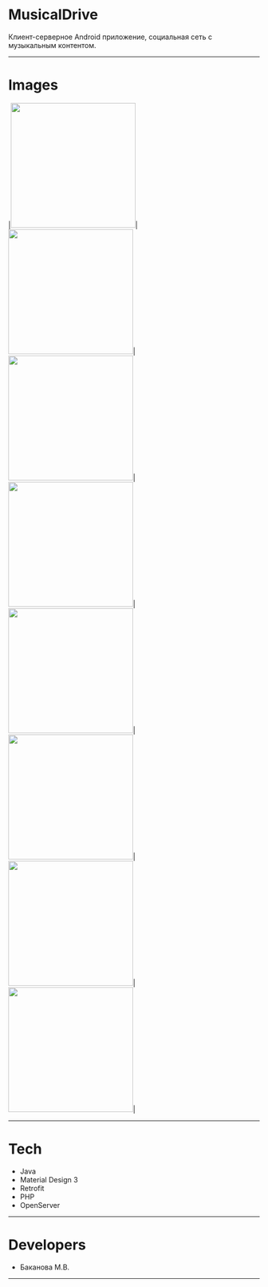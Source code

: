 # MusicalDrive


Клиент-серверное Android приложение, социальная сеть с музыкальным контентом.

---

# Images
|<img src="Images/Musical_Drive1.jpg" width=250/>|
<img src="Images/Musical_Drive2.jpg" width=250/>|
<img src="Images/Musical_Drive3.jpg" width=250/>|
<img src="Images/Musical_Drive4.jpg" width=250/>|
<img src="Images/Musical_Drive5.jpg" width=250/>|
<img src="Images/Musical_Drive6.jpg" width=250/>|
<img src="Images/Musical_Drive7.jpg" width=250/>|
<img src="Images/Musical_Drive8.jpg" width=250/>|


---

# Tech
* Java
* Material Design 3
* Retrofit
* PHP
* OpenServer
---
# Developers
* Баканова М.В.
---


